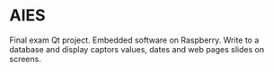 # AIES
Final exam Qt project. Embedded software on Raspberry. Write to a database and display captors values, dates and web pages slides on screens.
